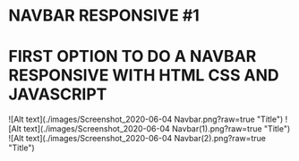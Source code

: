 # NAVBAR RESPONSIVE #1

# FIRST OPTION TO DO A NAVBAR RESPONSIVE WITH HTML CSS AND JAVASCRIPT

![Alt text](./images/Screenshot_2020-06-04 Navbar.png?raw=true "Title")
![Alt text](./images/Screenshot_2020-06-04 Navbar(1).png?raw=true "Title")
![Alt text](./images/Screenshot_2020-06-04 Navbar(2).png?raw=true "Title")